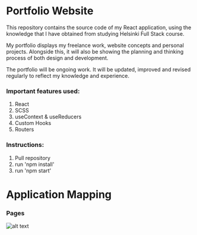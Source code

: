 # Portfolio Website 
 
This repository contains the source code of my React application, using the knowledge that I have obtained from studying Helsinki Full Stack course. 

My portfolio displays my freelance work, website concepts and personal projects. Alongside this, it will also be showing the planning and thinking process of both design and development. 
 
The portfolio will be ongoing work. It will be updated, improved and revised regularly to reflect my knowledge and experience. 
 
### Important features used:
1. React
2. SCSS
3. useContext & useReducers
4. Custom Hooks
5. Routers
 
### Instructions:
1. Pull repository
2. run 'npm install'
3. run 'npm start'
 
# Application Mapping
### Pages
![alt text](https://github.com/khongminhtn/portfolio/blob/[branch]/image.jpg?raw=true)